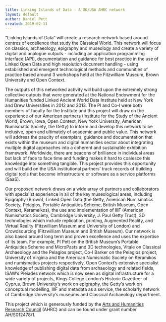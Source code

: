 ```yaml
---
title: Linking Islands of Data - A UK/USA AHRC network
layout: default
author: Daniel Pett
created: 2019-02-11
---
```

“Linking Islands of Data” will create a research network based around centres of excellence that study the Classical World. This network will focus on classics, archaeology, epigraphy and museology and create a variety of digital and analogue outputs - including an application programming interface (API), documentation and guidance for best practice in the use of Linked Open Data and high resolution document handling - using established and emergent technological methods and communities of practice based around 3 workshops held at the Fitzwilliam Museum, Brown University and Open Context.

The outputs of this networked activity will build upon the extremely strong collective outputs that were generated at the National Endowment for the Humanities funded Linked Ancient World Data Institute held at New York and Drew Universities in 2012 and 2013. The PI and Co-I were both members of faculty for the Institute and this project will draw on the experience of our American partners (Institute for the Study of the Ancient World, Brown, Iowa, Open Context, New York University, American Numismatic Society, the Getty) to inform and develop this network to be inclusive, open and ultimately of academic and public value. This network will address the paucity of exemplars, guidance and documentation that exists within the museum and digital humanities sector about integrating multiple digital approaches into a coherent and sustainable exhibition framework. Worldwide, there are beacons of brilliance in individual areas but lack of face to face time and funding makes it hard to coalesce this knowledge into something tangible. This project provides this opportunity and will build on the USA institutional partners’ track records of building digital tools that become infrastructure or software as a service platforms (SaaS).  

Our proposed network draws on a wide array of partners and collaborators with specialist experience in all of the key museological areas, including Epigraphy (Brown), Linked Open Data (the Getty, American Numismatics Society, Pelagios, Portable Antiquities Scheme, British Museum, Open Context, Kerameikos), the use and implementation of IIIF (American Numismatics Society, Cambridge University, J. Paul Getty Trust), 3D technologies which include replication, printing, Augmented Reality, and Virtual Reality (Fitzwilliam Museum and University of London) and Crowdsourcing (Fitzwilliam Museum and British Museum). Our network is also based around long term and proven excellence and uses the expertise of its team. For example, PI Pett on the British Museum’s Portable Antiquities Scheme and MicroPasts and 3D technologies, Vitale on Classical Archaeology and the Pelagios project, Co-I Barker on the Pelagios project, University of Virginia and the American Numismatic Society on Keramikos and numismatics projects respectively, Open Context’s extensive specialist knowledge of publishing digital data from archaeology and related fields, ISAW’s Pleiades network which is now seen as digital infrastructure for a wide variety of projects, Kings College London’s Historic Gazetteer of Cyprus, Brown University’s work on epigraphy, the Getty’s work on conceptual modelling, IIIF and metadata as a service,  the scholarly network of Cambridge University’s museums and Classical Archaeology department.


This project which is generously funded by the [Arts and Humanities Research Council](https://ahrc.ukri.org/) (AHRC) and can be found under grant number AH/S012478/1.
